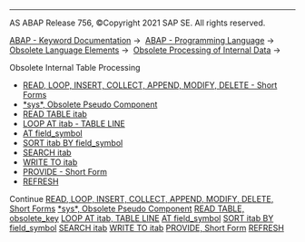   

* * *

AS ABAP Release 756, ©Copyright 2021 SAP SE. All rights reserved.

[ABAP - Keyword Documentation](javascript:call_link\('abenabap.htm'\)) →  [ABAP - Programming Language](javascript:call_link\('abenabap_reference.htm'\)) →  [Obsolete Language Elements](javascript:call_link\('abenabap_obsolete.htm'\)) →  [Obsolete Processing of Internal Data](javascript:call_link\('abendata_internal_obsolete.htm'\)) → 

Obsolete Internal Table Processing

-   [READ, LOOP, INSERT, COLLECT, APPEND, MODIFY, DELETE - Short Forms](javascript:call_link\('abenitab_short_forms.htm'\))
-   [\*sys\*, Obsolete Pseudo Component](javascript:call_link\('abensys_table_body.htm'\))
-   [READ TABLE itab](javascript:call_link\('abapread_table_obsolet.htm'\))
-   [LOOP AT itab - TABLE LINE](javascript:call_link\('abaploop_table_line.htm'\))
-   [AT field\_symbol](javascript:call_link\('abapat_itab_obsolete.htm'\))
-   [SORT itab BY field\_symbol](javascript:call_link\('abapsort_itab_obsolete.htm'\))
-   [SEARCH itab](javascript:call_link\('abapsearch_itab.htm'\))
-   [WRITE TO itab](javascript:call_link\('abapwrite_to_itab.htm'\))
-   [PROVIDE - Short Form](javascript:call_link\('abapprovide_obsolete.htm'\))
-   [REFRESH](javascript:call_link\('abaprefresh_itab.htm'\))

Continue
[READ, LOOP, INSERT, COLLECT, APPEND, MODIFY, DELETE, Short Forms](javascript:call_link\('abenitab_short_forms.htm'\))
[\*sys\*, Obsolete Pseudo Component](javascript:call_link\('abensys_table_body.htm'\))
[READ TABLE, obsolete\_key](javascript:call_link\('abapread_table_obsolet.htm'\))
[LOOP AT itab, TABLE LINE](javascript:call_link\('abaploop_table_line.htm'\))
[AT field\_symbol](javascript:call_link\('abapat_itab_obsolete.htm'\))
[SORT itab BY field\_symbol](javascript:call_link\('abapsort_itab_obsolete.htm'\))
[SEARCH itab](javascript:call_link\('abapsearch_itab.htm'\))
[WRITE TO itab](javascript:call_link\('abapwrite_to_itab.htm'\))
[PROVIDE, Short Form](javascript:call_link\('abapprovide_obsolete.htm'\))
[REFRESH](javascript:call_link\('abaprefresh_itab.htm'\))